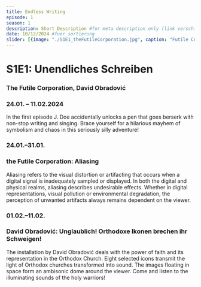 ```yaml
---
title: Endless Writing
episode: 1
season: 1
description: Short Description #for meta description only (link verschicken etc. nicht auf der seite zu sehen)
date: 10/12/2024 #fuer sortierung
slider: [{image: "./S1E1_theFutileCorporation.jpg", caption: "Futile Corporation"},{image: "./S1E1_theFutileCorporation1.jpg",caption: "Futile Corporation"},{image: "./S1E1_thefutileCorporation2.jpg",caption: "Futile Corporation"},{image: "./S1E1DavidObradović03.jpg",caption: "Futile Corporation"},{image: "./S1E1DavidObradović06.jpg",caption: "Futile Corporation"},{image: "./S1E1DavidObradović07.jpg",caption: "Futile Corporation"},]
---
```


# S1E1: Unendliches Schreiben
### The Futile Corporation, David Obradović
### 24.01. – 11.02.2024
		
In the first episode J. Doe accidentally unlocks a pen that goes berserk with non-stop writing and singing. Brace yourself for a hilarious mayhem of symbolism and chaos in this seriously silly adventure!

### 24.01.–31.01.
### the Futile Corporation: Aliasing

Aliasing refers to the visual distortion or artifacting that occurs when a digital signal is inadequately sampled or displayed. In both the digital and physical realms, aliasing describes undesirable effects. Whether in digital representations, visual pollution or environmental degradation, the perception of unwanted artifacts always remains dependent on the viewer.

### 01.02.–11.02.
### David Obradović: Unglaublich! Orthodoxe Ikonen brechen ihr Schweigen! 
	
The installation by David Obradović deals with the power of faith and its representation in the Orthodox Church. Eight selected icons transmit the light of Orthodox churches transformed into sound. The images floating in space form an ambisonic dome around the viewer. Come and listen to the illuminating sounds of the holy warriors!



